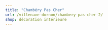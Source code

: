 ```yaml
---
title: "Chambéry Pas Cher"
url: /villenave-dornon/chambery-pas-cher-2/
shop: décoration intérieure
---
```

